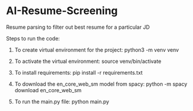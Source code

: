 # AI-Resume-Screening
Resume parsing to filter out best resume for a particular JD

Steps to run the code:

1) To create virtual environment for the project:
python3 -m venv venv

2) To activate the virtual environment:
source venv/bin/activate

3) To install requirements:
pip install -r requirements.txt

4) To download the en_core_web_sm model from spacy:
python -m spacy download en_core_web_sm

5) To run the main.py file:
python main.py
